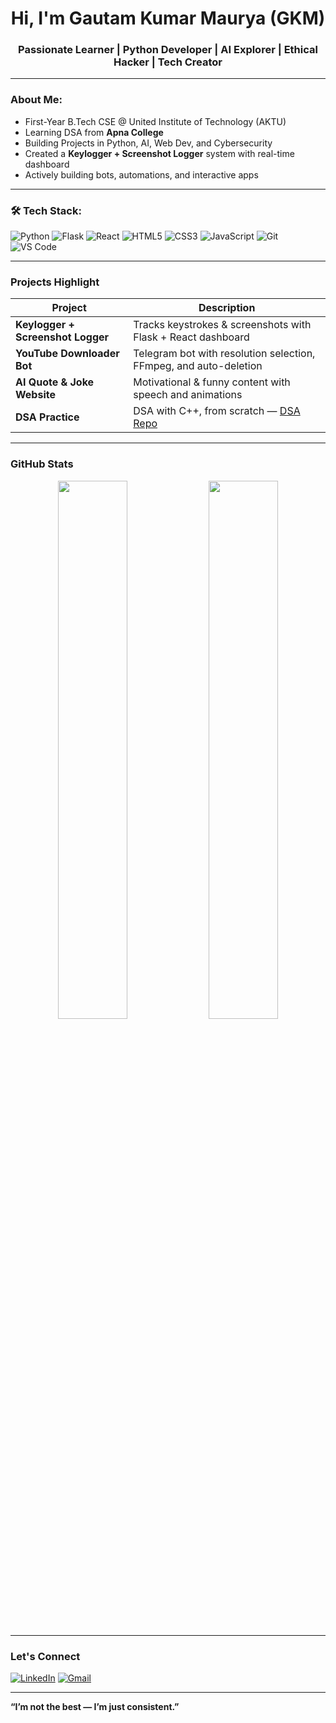 <h1 align="center">Hi, I'm Gautam Kumar Maurya (GKM)</h1>
<h3 align="center">Passionate Learner | Python Developer | AI Explorer | Ethical Hacker | Tech Creator</h3>

---

### About Me:
- First-Year B.Tech CSE @ United Institute of Technology (AKTU)
- Learning DSA from **Apna College**
- Building Projects in Python, AI, Web Dev, and Cybersecurity
- Created a **Keylogger + Screenshot Logger** system with real-time dashboard
- Actively building bots, automations, and interactive apps

---

### 🛠 Tech Stack:
![Python](https://img.shields.io/badge/-Python-333333?style=flat&logo=python)
![Flask](https://img.shields.io/badge/-Flask-333333?style=flat&logo=flask)
![React](https://img.shields.io/badge/-React-333333?style=flat&logo=react)
![HTML5](https://img.shields.io/badge/-HTML5-333333?style=flat&logo=html5)
![CSS3](https://img.shields.io/badge/-CSS3-333333?style=flat&logo=css3)
![JavaScript](https://img.shields.io/badge/-JavaScript-333333?style=flat&logo=javascript)
![Git](https://img.shields.io/badge/-Git-333333?style=flat&logo=git)
![VS Code](https://img.shields.io/badge/-VS%20Code-333333?style=flat&logo=visualstudiocode)

---

### Projects Highlight

| Project | Description |
|--------|-------------|
| **Keylogger + Screenshot Logger** | Tracks keystrokes & screenshots with Flask + React dashboard |
| **YouTube Downloader Bot** | Telegram bot with resolution selection, FFmpeg, and auto-deletion |
| **AI Quote & Joke Website** | Motivational & funny content with speech and animations |
| **DSA Practice** | DSA with C++, from scratch — [DSA Repo](https://github.com/gkmwin563/DSA) |

---

### GitHub Stats

<p align="center">
  <img src="https://github-readme-stats.vercel.app/api?username=gkmwin563&show_icons=true&theme=radical" width="47%" />
  <img src="https://github-readme-stats.vercel.app/api/top-langs/?username=gkmwin563&layout=compact&theme=radical" width="47%" />
</p>

---

### Let's Connect

[![LinkedIn](https://img.shields.io/badge/-LinkedIn-blue?style=flat&logo=linkedin)](https://www.linkedin.com/in/gkm563)
[![Gmail](https://img.shields.io/badge/-Gmail-D14836?style=flat&logo=gmail&logoColor=white)](mailto:maurgk212104@gmail.com)

---

**“I’m not the best — I’m just consistent.”**

